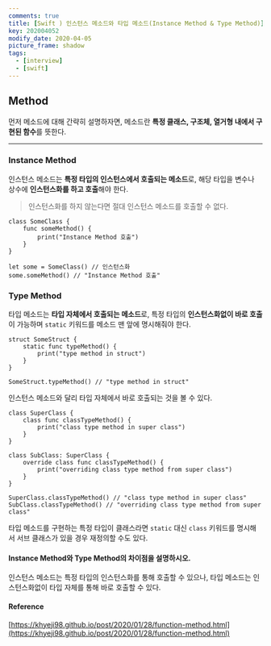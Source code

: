 ```yaml
---
comments: true
title: [Swift ) 인스턴스 메소드와 타입 메소드(Instance Method & Type Method)]
key: 202004052
modify_date: 2020-04-05
picture_frame: shadow
tags:
  - [interview]
  - [swift]
---
```

 
## Method
 
먼저 메소드에 대해 간략히 설명하자면, 메소드란 **특정 클래스, 구조체, 열거형 내에서 구현된 함수**를 뜻한다.
 
***
 
### Instance Method
 
인스턴스 메소드는 **특정 타입의 인스턴스에서 호출되는 메소드**로, 해당 타입을 변수나 상수에 **인스턴스화를 하고 호출**해야 한다.   
 
> 인스턴스화를 하지 않는다면 절대 인스턴스 메소드를 호출할 수 없다.
 
```
class SomeClass {
    func someMethod() {
        print("Instance Method 호출")
    }
}
 
let some = SomeClass() // 인스턴스화
some.someMethod() // "Instance Method 호출"
```
 
### Type Method
 
타입 메소드는 **타입 자체에서 호출되는 메소드**로, 특정 타입의 **인스턴스화없이 바로 호출**이 가능하며 `static` 키워드를 메소드 맨 앞에 명시해줘야 한다.
```
struct SomeStruct {
    static func typeMethod() {
        print("type method in struct")
    }
}
 
SomeStruct.typeMethod() // "type method in struct"
```
인스턴스 메소드와 달리 타입 자체에서 바로 호출되는 것을 볼 수 있다.
 
```
class SuperClass {
    class func classTypeMethod() {
        print("class type method in super class")
    }
}
 
class SubClass: SuperClass {
    override class func classTypeMethod() {
        print("overriding class type method from super class")
    }
}
 
SuperClass.classTypeMethod() // "class type method in super class"
SubClass.classTypeMethod() // "overriding class type method from super class"
```
타입 메소드를 구현하는 특정 타입이 클래스라면 `static` 대신 `class` 키워드를 명시해서 서브 클래스가 있을 경우 재정의할 수도 있다.   
 
#### Instance Method와 Type Method의 차이점을 설명하시오.
 
인스턴스 메소드는 특정 타입의 인스턴스화를 통해 호출할 수 있으나, 타입 메소드는 인스턴스화없이 타입 자체를 통해 바로 호출할 수 있다.
 
#### Reference
 
[https://khyeji98.github.io/post/2020/01/28/function-method.html](https://khyeji98.github.io/post/2020/01/28/function-method.html)
